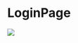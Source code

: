 # LoginPage

<img src="https://cdn.discordapp.com/attachments/852859780326621256/1036264268221386782/unknown.png">
